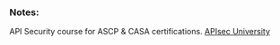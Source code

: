 ### Notes:

API Security course for ASCP & CASA certifications. [APIsec University](https://www.apisecuniversity.com/)

